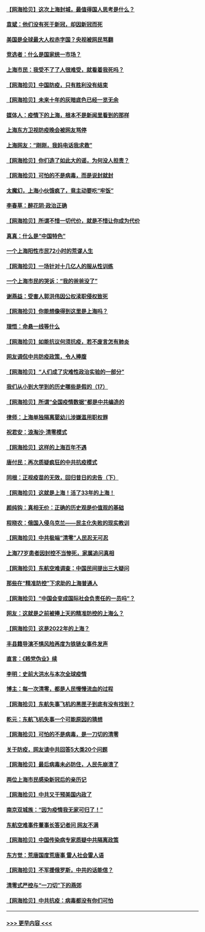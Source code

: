 #### [【网海拾贝】这次上海封城，最值得国人思考是什么？](../pages/nsc993/n13712983.md?t=04170703) 
#### [袁斌：他们没有死于新冠，却因新冠而死](../pages/nsc993/n13712971.md?t=04170703) 
#### [美国是全球最大人权赤字国？央视被网民骂翻](../pages/nsc993/n13712475.md?t=04170703) 
#### [竞选者：什么是国家统一市场？](../pages/nsc993/n13712470.md?t=04170703) 
#### [上海市民：我受不了了人很难受，就看着我死吗？](../pages/nsc993/n13712354.md?t=04170703) 
#### [【网海拾贝】中国防疫，只有胜利没有结束](../pages/nsc993/n13712343.md?t=04170703) 
#### [【网海拾贝】未来十年的灰暗底色已经一览无余](../pages/nsc993/n13711555.md?t=04170703) 
#### [媒体人：疫情下的上海，根本不是新闻里看到的那样](../pages/nsc993/n13711529.md?t=04170703) 
#### [上海东方卫视防疫晚会被网友骂停](../pages/nsc993/n13711504.md?t=04170703) 
#### [上海网友：“刚刚，我妈电话我求救”](../pages/nsc993/n13710629.md?t=04170703) 
#### [【网海拾贝】你们造了如此大的谣，为何没人担责？](../pages/nsc993/n13710606.md?t=04170703) 
#### [【网海拾贝】可怕的不是病毒，而是说封就封](../pages/nsc993/n13709731.md?t=04170703) 
#### [太魔幻，上海小伙饿疯了，竟主动要吃“牢饭”](../pages/nsc993/n13709700.md?t=04170703) 
#### [李春草：醉花阴·政治正确](../pages/nsc993/n13709048.md?t=04170703) 
#### [【网海拾贝】所谓不惜一切代价，就是不惜让你成为代价](../pages/nsc993/n13708201.md?t=04170703) 
#### [真真：什么是“中国特色”](../pages/nsc993/n13708141.md?t=04170703) 
#### [一个上海阳性市民72小时的荒谬人生](../pages/nsc993/n13706620.md?t=04170703) 
#### [【网海拾贝】一场针对十几亿人的服从性训练](../pages/nsc993/n13706555.md?t=04170703) 
#### [一个上海市民的哭诉：“我的爸爸没了”](../pages/nsc993/n13706497.md?t=04170703) 
#### [谢燕益：受害人郭洪伟因公权渎职侵权致死](../pages/nsc993/n13706184.md?t=04170703) 
#### [【网海拾贝】你能想像得到这里是上海吗？](../pages/nsc993/n13704442.md?t=04170703) 
#### [理悟：命悬一线等什么](../pages/nsc993/n13703131.md?t=04170703) 
#### [【网海拾贝】如能抗议何须抗疫，若不废言怎有肺炎](../pages/nsc993/n13701767.md?t=04170703) 
#### [网友调侃中共防疫政策，令人捧腹](../pages/nsc993/n13701561.md?t=04170703) 
#### [【网海拾贝】“人们成了灾难性政治实验的一部分”](../pages/nsc993/n13698988.md?t=04170703) 
#### [我们从小到大学到的历史哪些是假的（17）](../pages/nsc993/n13698883.md?t=04170703) 
#### [【网海拾贝】所谓“全国疫情数据”都是中共编造的](../pages/nsc993/n13694674.md?t=04170703) 
#### [律师：上海单独隔离婴幼儿涉嫌滥用职权罪](../pages/nsc993/n13694627.md?t=04170703) 
#### [祝君安：浪淘沙·清零模式](../pages/nsc993/n13694452.md?t=04170703) 
#### [【网海拾贝】这样的上海百年不遇](../pages/nsc993/n13692603.md?t=04170703) 
#### [唐付民：再次质疑疯狂的中共抗疫模式](../pages/nsc993/n13691971.md?t=04170703) 
#### [同根：正视疫苗的无效，回归昔日的忠告（下）](../pages/nsc993/n13688756.md?t=04170703) 
#### [【网海拾贝】这就是上海！活了33年的上海！](../pages/nsc993/n13688654.md?t=04170703) 
#### [颜纯钩：真相无价：正确的历史观是价值观的基础](../pages/nsc993/n13688555.md?t=04170703) 
#### [程晓农：俄国入侵乌克兰——民主化失败的现实教训](../pages/nsc993/n13686006.md?t=04170703) 
#### [【网海拾贝】中共极端“清零”人民忍无可忍](../pages/nsc993/n13685914.md?t=04170703) 
#### [上海77岁患者因封控不当惨死，家属追问真相](../pages/nsc993/n13685891.md?t=04170703) 
#### [【网海拾贝】东航空难调查：中国民间提出三大疑问](../pages/nsc993/n13683137.md?t=04170703) 
#### [那些在“精准防控”下求助的上海普通人](../pages/nsc993/n13683088.md?t=04170703) 
#### [【网海拾贝】“中国会变成国际社会负责任的一员吗”？](../pages/nsc993/n13680707.md?t=04170703) 
#### [网友：这就是之前被捧上天的精准防控的上海么？](../pages/nsc993/n13680287.md?t=04170703) 
#### [【网海拾贝】这是2022年的上海？](../pages/nsc993/n13678253.md?t=04170703) 
#### [丰县籍导演不惧风险再度为铁链女事件发声](../pages/nsc993/n13678215.md?t=04170703) 
#### [直言：《贱党伪业》续](../pages/nsc993/n13678056.md?t=04170703) 
#### [李明：史前大洪水与本次全球疫情](../pages/nsc993/n13677332.md?t=04170703) 
#### [博主：每一次清零，都是人民慢慢流血的过程](../pages/nsc993/n13676078.md?t=04170703) 
#### [【网海拾贝】东航失事飞机的黑匣子到底有没有找到？](../pages/nsc993/n13676034.md?t=04170703) 
#### [乾元：东航飞机失事一个可能原因的猜想](../pages/nsc993/n13675834.md?t=04170703) 
#### [【网海拾贝】可怕的不是病毒，是一刀切的清零](../pages/nsc993/n13674403.md?t=04170703) 
#### [关于防疫，网友请中共回答5大类20个问题](../pages/nsc993/n13674318.md?t=04170703) 
#### [【网海拾贝】最后病毒未必防住，人民先崩溃了](../pages/nsc993/n13672307.md?t=04170703) 
#### [两位上海市民感染新冠后的亲历记](../pages/nsc993/n13672217.md?t=04170703) 
#### [【网海拾贝】中共又干预美国内政了](../pages/nsc993/n13669564.md?t=04170703) 
#### [南京双城族：“因为疫情我无家可归了！”](../pages/nsc993/n13669511.md?t=04170703) 
#### [东航空难事件董事长答记者问 网友不满](../pages/nsc993/n13669436.md?t=04170703) 
#### [【网海拾贝】中国传染病专家质疑中共隔离政策](../pages/nsc993/n13667190.md?t=04170703) 
#### [东方觉：荒唐国度荒唐事 雷人社会雷人语](../pages/nsc993/n13666926.md?t=04170703) 
#### [【网海拾贝】不军援俄罗斯，中共的话能信？](../pages/nsc993/n13664594.md?t=04170703) 
#### [清零式严控与“一刀切”下的燕郊](../pages/nsc993/n13664450.md?t=04170703) 
#### [【网海拾贝】中共抗疫：病毒都没有你们可怕](../pages/nsc993/n13662063.md?t=04170703) 

----
#### [ >>> 更早内容 <<< ](../indexes/nsc993-earlier.md)
